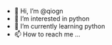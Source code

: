 - 👋 Hi, I’m @qiogn
- 👀 I’m interested in python
- 🌱 I’m currently learning python
- 📫 How to reach me ...

<!---
qiogn/qiogn is a ✨ special ✨ repository because its `README.md` (this file) appears on your GitHub profile.
You can click the Preview link to take a look at your changes.
--->
